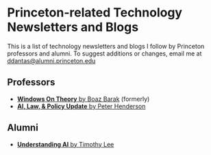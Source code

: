 # Princeton-related Technology Newsletters and Blogs

This is a list of technology newsletters and blogs I follow by Princeton professors and alumni. To suggest additions or changes, email me at [ddantas@alumni.princeton.edu](mailto:ddantas@alumni.princeton.edu)

## Professors
* [**Windows On Theory** by Boaz Barak](https://windowsontheory.org/) (formerly)
* [**AI, Law, & Policy Update** by Peter Henderson](https://www.ailawpolicy.com/)

## Alumni

* [**Understanding AI** by Timothy Lee](https://www.understandingai.org/)
